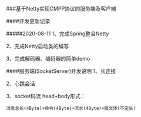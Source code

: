 ###基于Netty实现CMPP协议的服务端及客户端

####开发更新记录

#####2020-08-11
1、完成Spring整合Netty

2、完成Netty启动类的编写

3、完成解码器、编码器的简单demo


####服务端(SocketServer)开发说明
1、长连接

2、心跳会话

3、socket码流 head+body形式：
    
    消息总长(4Byte)+命令(4Byte)+流水(4Byte)+报文体(不定长)